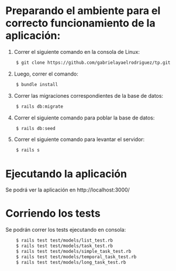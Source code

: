 # Preparando el ambiente para el correcto funcionamiento de la aplicación:

1. Correr el siguiente comando en la consola de Linux:

```sh	
	$ git clone https://github.com/gabrielayaelrodriguez/tp.git
```

2. Luego, correr el comando:

```sh
	$ bundle install
```

3. Correr las migraciones correspondientes de la base de datos:
```sh	
	$ rails db:migrate
```
4. Correr el siguiente comando para poblar la base de datos:

```sh
	$ rails db:seed
```
5. Correr el siguiente comando para levantar el servidor:

```sh
	$ rails s
```
# Ejecutando la aplicación

Se podrá ver la aplicación en http://localhost:3000/

# Corriendo los tests

Se podrán correr los tests ejecutando en consola:

```sh
	$ rails test test/models/list_test.rb
	$ rails test test/models/task_test.rb
	$ rails test test/models/simple_task_test.rb
	$ rails test test/models/temporal_task_test.rb
	$ rails test test/models/long_task_test.rb
```